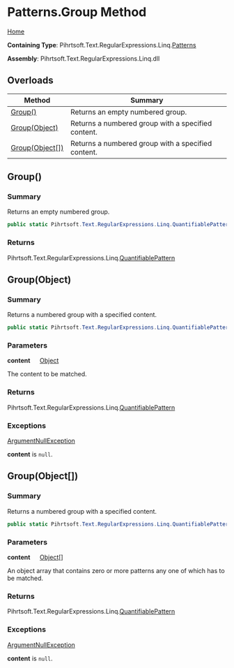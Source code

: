 # Patterns\.Group Method

[Home](../../../../../../README.md)

**Containing Type**: Pihrtsoft\.Text\.RegularExpressions\.Linq\.[Patterns](../README.md)

**Assembly**: Pihrtsoft\.Text\.RegularExpressions\.Linq\.dll

## Overloads

| Method | Summary |
| ------ | ------- |
| [Group()](#Pihrtsoft_Text_RegularExpressions_Linq_Patterns_Group) | Returns an empty numbered group\. |
| [Group(Object)](#Pihrtsoft_Text_RegularExpressions_Linq_Patterns_Group_System_Object_) | Returns a numbered group with a specified content\. |
| [Group(Object\[\])](#Pihrtsoft_Text_RegularExpressions_Linq_Patterns_Group_System_Object___) | Returns a numbered group with a specified content\. |

## Group\(\) <a name="Pihrtsoft_Text_RegularExpressions_Linq_Patterns_Group"></a>

### Summary

Returns an empty numbered group\.

```csharp
public static Pihrtsoft.Text.RegularExpressions.Linq.QuantifiablePattern Group()
```

### Returns

Pihrtsoft\.Text\.RegularExpressions\.Linq\.[QuantifiablePattern](../../QuantifiablePattern/README.md)

## Group\(Object\) <a name="Pihrtsoft_Text_RegularExpressions_Linq_Patterns_Group_System_Object_"></a>

### Summary

Returns a numbered group with a specified content\.

```csharp
public static Pihrtsoft.Text.RegularExpressions.Linq.QuantifiablePattern Group(object content)
```

### Parameters

**content** &emsp; [Object](https://docs.microsoft.com/en-us/dotnet/api/system.object)

The content to be matched\.

### Returns

Pihrtsoft\.Text\.RegularExpressions\.Linq\.[QuantifiablePattern](../../QuantifiablePattern/README.md)

### Exceptions

[ArgumentNullException](https://docs.microsoft.com/en-us/dotnet/api/system.argumentnullexception)

**content** is `null`\.

## Group\(Object\[\]\) <a name="Pihrtsoft_Text_RegularExpressions_Linq_Patterns_Group_System_Object___"></a>

### Summary

Returns a numbered group with a specified content\.

```csharp
public static Pihrtsoft.Text.RegularExpressions.Linq.QuantifiablePattern Group(params object[] content)
```

### Parameters

**content** &emsp; [Object](https://docs.microsoft.com/en-us/dotnet/api/system.object)\[\]

An object array that contains zero or more patterns any one of which has to be matched\.

### Returns

Pihrtsoft\.Text\.RegularExpressions\.Linq\.[QuantifiablePattern](../../QuantifiablePattern/README.md)

### Exceptions

[ArgumentNullException](https://docs.microsoft.com/en-us/dotnet/api/system.argumentnullexception)

**content** is `null`\.

